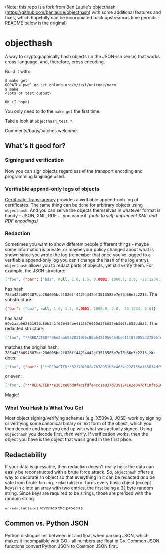 (Note: this repo is a fork from Ben Laurie's objecthash (https://github.com/benlaurie/objecthash) with some additional features and fixes, which hopefully can be incorporated back upstream as time permits - README below is the original)

# objecthash

A way to cryptographically hash objects (in the JSON-ish sense) that works cross-language. And, therefore, cross-encoding.

Build it with:

```shellsession
$ make get
GOPATH=`pwd` go get golang.org/x/text/unicode/norm
$ make
<lots of test output>

OK (I hope)
```

You only need to do the `make get` the first time.

Take a look at `objecthash_test.*`.

Comments/bugs/patches welcome.

## What's it good for?

### Signing and verification

Now you can sign objects regardless of the transport encoding and programming language used.

### Verifiable append-only logs of objects

[Certificate Transparency](http://www.certificate-transparency.org/) provides a verifiable append-only log of certificates. The same thing can be done for arbitrary objects using `objecthash`. And you can serve the objects themselves in whatever format is handy - JSON, XML, RDF ... you name it. _(note to self: implement XML and RDF encodings)_

### Redaction

Sometimes you want to show different people different things - maybe some information is private, or maybe your policy changed about what is shown since you wrote the log (remember that once you've logged to a verifiable append-only log you can't change the hash of the log entry). `objecthash` allows you to redact parts of objects, yet still verify them. For example, the JSON structure:

```json
["foo", {"bar": ["baz", null, 1.0, 1.5, 0.0001, 1000.0, 2.0, -23.1234, 2.0]}]
```

has hash `783a423b094307bcb28d005bc2f026ff44204442ef3513585e7e73b66e3c2213`. The substructure:

```json
{"bar": ["baz", null, 1.0, 1.5, 0.0001, 1000.0, 2.0, -23.1234, 2.0]}
```

has hash `96e2aab962831956c80b542f056454be411f870055d37805feb3007c855bd823`. The redacted structure:

```json
["foo", "**REDACTED**96e2aab962831956c80b542f056454be411f870055d37805feb3007c855bd823"]
```

matches the original hash, `783a423b094307bcb28d005bc2f026ff44204442ef3513585e7e73b66e3c2213`. So does:

```json
["foo", {"bar": ["**REDACTED**82f70430fa7b78951b3c4634d228756a165634df977aa1fada051d6828e78f30", null, 1.0, 1.5, "**REDACTED**1195afc7f0b70bb9d7960c3615668e072a1cbfbbb001f84871fd2e222a87be1d", 1000.0, 2.0, -23.1234, 2.0]}]
```

or even:

```json
["foo", {"**REDACTED**e303ce0bd0f4c1fdfe4cc1e837d7391241e2e047df10fa6101733dc120675dfe": ["baz", null, 1.0, 1.5, 0.0001, 1000.0, 2.0, -23.1234, 2.0]}]
```
Magic!

### What You Hash Is What You Get

Most object signing/verifying schemes (e.g. X509v3, JOSE) work by signing or verifying some canonical binary or text form of the object, which you then decode and hope you end up with what was actually signed. Using `objecthash` you decode first, *then* verify. If verification works, then the object you have is the object that was signed in the first place.

## Redactability

If your data is guessable, then redaction doesn't really help: the data can easily be reconstructed with a brute force attack. So, `objecthash` offers a way to decorate an object so that everything in it can be redacted _and_ be safe from brute-forcing. `redactable(o)` turns every basic object (except keys) in `o` into an array with two entries, the first being a 32 byte random string. Since keys are required to be strings, those are prefixed with the random string.

`unredactable(o)` reverses the process.

## Common vs. Python JSON

Python distinguishes between int and float when parsing JSON, which makes it incompatible with GO - all numbers are float in Go. Common JSON functions convert Python JSON to Common JSON first.
